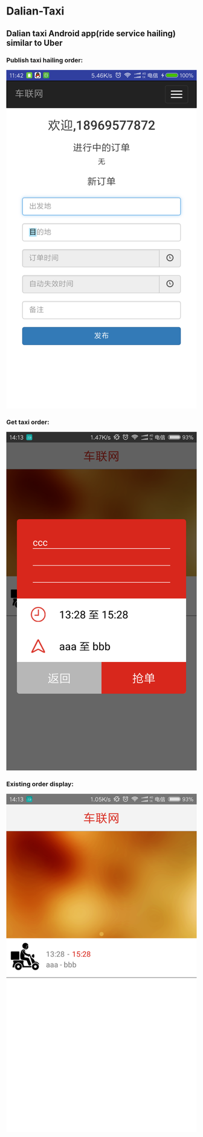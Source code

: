 # Dalian-Taxi
## Dalian taxi Android app(ride service hailing) similar to Uber

### Publish taxi hailing order:

![publishTaxiOrder](./images/publishTaxiOrder.png)







### Get taxi order:

![getOrder](./images/getOrder.png)

### Existing order display:

![orderDisplay](./images/orderDisplay.png)





